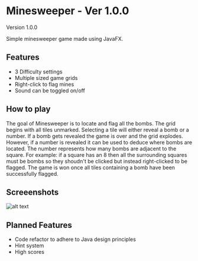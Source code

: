 # Minesweeper - Ver 1.0.0
Version 1.0.0

Simple minesweeper game made using JavaFX.

## Features
* 3 Difficulty settings
* Multiple sized game grids
* Right-click to flag mines
* Sound can be toggled on/off

## How to play
The goal of Minesweeper is to locate and flag all the bombs. The grid begins with all tiles unmarked. Selecting a tile will either reveal a bomb or a number. If a bomb gets revealed the game is over and the grid explodes. However, if a number is revealed it can be used to deduce where bombs are located. The number represents how many bombs are adjacent to the square. For example: if a square has an 8 then all the surrounding squares must be bombs so they shoudn't be clicked but instead right-clicked to be flagged. The game is won once all tiles containing a bomb have been successfully flagged.

## Screeenshots
![alt text](https://i.ibb.co/JvH02cV/Screenshot.png "Difficulty selection")

## Planned Features
* Code refactor to adhere to Java design principles
* Hint system
* High scores
